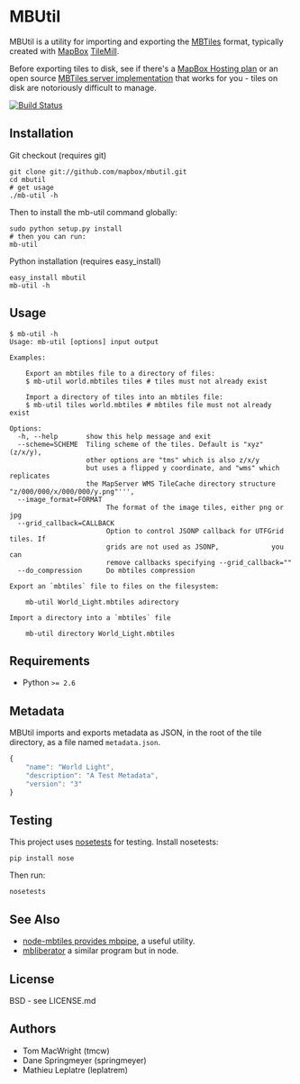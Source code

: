 # MBUtil

MBUtil is a utility for importing and exporting the [MBTiles](http://mbtiles.org/) format,
typically created with [MapBox](http://mapbox.com/) [TileMill](http://mapbox.com/tilemill/).

Before exporting tiles to disk, see if there's a [MapBox Hosting plan](http://mapbox.com/plans/)
or an open source [MBTiles server implementation](https://github.com/mapbox/mbtiles-spec/wiki/Implementations)
that works for you - tiles on disk are notoriously difficult to manage.

[![Build Status](https://secure.travis-ci.org/mapbox/mbutil.png)](http://travis-ci.org/mapbox/mbutil)

## Installation

Git checkout (requires git)

    git clone git://github.com/mapbox/mbutil.git
    cd mbutil
    # get usage
    ./mb-util -h

Then to install the mb-util command globally:

    sudo python setup.py install
    # then you can run:
    mb-util

Python installation (requires easy_install)

    easy_install mbutil
    mb-util -h

## Usage

    $ mb-util -h
    Usage: mb-util [options] input output

    Examples:

        Export an mbtiles file to a directory of files:
        $ mb-util world.mbtiles tiles # tiles must not already exist

        Import a directory of tiles into an mbtiles file:
        $ mb-util tiles world.mbtiles # mbtiles file must not already exist

    Options:
      -h, --help       show this help message and exit
      --scheme=SCHEME  Tiling scheme of the tiles. Default is "xyz" (z/x/y),
                       other options are "tms" which is also z/x/y
                       but uses a flipped y coordinate, and "wms" which replicates
                       the MapServer WMS TileCache directory structure "z/000/000/x/000/000/y.png"''',
      --image_format=FORMAT
                            The format of the image tiles, either png or jpg
      --grid_callback=CALLBACK
                            Option to control JSONP callback for UTFGrid tiles. If
                            grids are not used as JSONP,             you can
                            remove callbacks specifying --grid_callback=""
      --do_compression      Do mbtiles compression

    Export an `mbtiles` file to files on the filesystem:

        mb-util World_Light.mbtiles adirectory

    Import a directory into a `mbtiles` file

        mb-util directory World_Light.mbtiles

## Requirements

* Python `>= 2.6`

## Metadata

MBUtil imports and exports metadata as JSON, in the root of the tile directory, as a file named `metadata.json`.

```javascript
{
    "name": "World Light",
    "description": "A Test Metadata",
    "version": "3"
}
```

## Testing

This project uses [nosetests](http://readthedocs.org/docs/nose/en/latest/) for testing. Install nosetests:

    pip install nose

Then run:

    nosetests

## See Also

* [node-mbtiles provides mbpipe](https://github.com/mapbox/node-mbtiles/wiki/Post-processing-MBTiles-with-MBPipe), a useful utility.
* [mbliberator](https://github.com/calvinmetcalf/mbliberator) a similar program but in node.

## License

BSD - see LICENSE.md

## Authors

- Tom MacWright (tmcw)
- Dane Springmeyer (springmeyer)
- Mathieu Leplatre (leplatrem)
